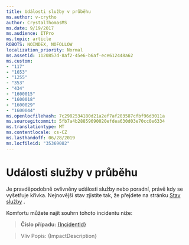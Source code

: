 ```yaml
---
title: Události služby v průběhu
ms.author: v-crytho
author: CrystalThomasMS
ms.date: 9/19/2017
ms.audience: ITPro
ms.topic: article
ROBOTS: NOINDEX, NOFOLLOW
localization_priority: Normal
ms.assetid: 1120857d-8af2-45e6-b6af-ece612448a62
ms.custom:
- "117"
- "1653"
- "1255"
- "353"
- "434"
- "1600015"
- "1600018"
- "1600029"
- "1600044"
ms.openlocfilehash: 7c2982534180d21a2ef7af203587cfbf96d3011a
ms.sourcegitcommit: 5fb7a4b28859690020efdea630d03e70cc0e6334
ms.translationtype: MT
ms.contentlocale: cs-CZ
ms.lasthandoff: 06/28/2019
ms.locfileid: "35369082"
---
```

# <a name="service-incident-in-progress"></a>Události služby v průběhu

Je pravděpodobně ovlivněny události služby nebo poradní, právě kdy se vyšetřuje křivka. Nejnovější stav zjistíte tak, že přejdete na stránku [Stav služby](https://admin.microsoft.com/adminportal/home#/servicehealth) .
  
Komfortu můžete najít souhrn tohoto incidentu níže:
  
> **Číslo případu:** [{IncidentId}](https://admin.microsoft.com/adminportal/home#/servicehealth)
    
> Vliv Popis: {ImpactDescription}
